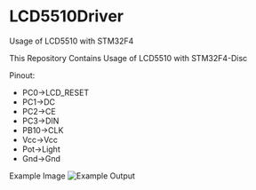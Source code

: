 # LCD5510Driver
Usage of LCD5510 with STM32F4

This Repository Contains Usage of LCD5510 with STM32F4-Disc

Pinout:
  * PC0->LCD_RESET
  * PC1->DC
  * PC2->CE
  * PC3->DIN
  * PB10->CLK
  * Vcc->Vcc
  * Pot->Light
  * Gnd->Gnd
  
Example Image
![Example Output](ExampleOutput.JPG)
